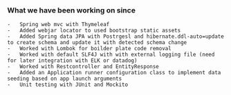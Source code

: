 ### What we have been working on since
    -   Spring web mvc with Thymeleaf
    -   Added webjar locator to used bootstrap static assets
    -   Added Spring data JPA with Postrgesl and hibernate.ddl-auto=update to create schema and update it with detected schema change
    -   Worked with Lombok for boilder plate code removal
    -   Worked with default SLF4J with with external logging file (need for later integration with ELK or datadog)
    -   Worked with Restcontroller and EntityResponse
    -   Added an Application runner configuration class to implement data seeding based on app launch arguments
    -   Unit testing with JUnit and Mockito